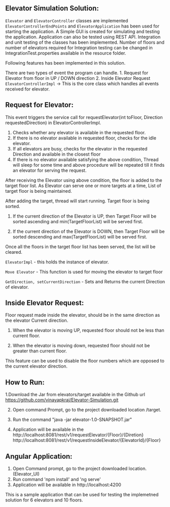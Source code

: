 ## Elevator Simulation Solution:
`Elevator` and `ElevatorController` classes are implemented
`ElevatorControllerEndPoints` and `ElevatorApplication` has been used for starting the application. A Simple GUI is created for simulating and testing the application. Application can also be tested using REST API. Integration and unit testing of the classes has been implemented. Number of floors and number of elevators required for Integration testing can be changed in IntegrationTest.properties available in the resource folder.

Following features has been implemented in this solution.

There are two types of event the program can handle. 
	1. Request for Elevator from floor in UP / DOWN direction
	2. Inside Elevator Request
`ElevatorControllerImpl`  -> This is the core class which handles all events received for elevator.

## Request for Elevator:
This event triggers the service call for 
requestElevator(int toFloor, Direction requestedDirection) in ElevatorControllerImpl.

1. Checks whether any elevator is available in the requested floor.
2. If there is no elevator available in requested floor, checks for the idle elevator.
3. If all elevators are busy, checks for the elevator in the requested Direction and available in the closest floor
4. If there is no elevator available satisfying the above condition, Thread will sleep for some time and above procedure will be repeated till it finds an elevator for serving the request.

After receiving the Elevator using above condition, the floor is added to the target floor list. As Elevator can serve one or more targets at a time, List of target floor is being maintained.

After adding the target, thread will start running. Target floor is being sorted.

1. If the current direction of the Elevator is UP, then Target Floor will be sorted ascending and min(TargetFloorList) will be served first.

2. If the current direction of the Elevator is DOWN, then Target Floor will be sorted descending and max(TargetFloorList) will be served first.

Once all the floors in the target floor list has been served, the list will be cleared. 


`ElevatorImpl` - this holds the instance of elevator. 

`Move Elevator` - This function is used for moving the elevator to target floor

`GetDirection, setCurrentDirection` - Sets and Returns the current Direction of elevator.

## Inside Elevator Request:

Floor request made inside the elevator, should be in the same direction as the elevator Current direction. 

1. When the elevator is moving UP, requested floor should not be less than current floor.

2. When the elevator is moving down, requested floor should not be greater than current floor.

This feature can be used to disable the floor numbers which are opposed to the current elevator direction.

## How to Run:

1.Download the Jar from elevators/target available in the Github url 
https://github.com/vinayapkraj/Elevator-Simulation.git

2. Open command Prompt, go to the project downloaded location /target.

3. Run the command "java -jar elevator-1.0-SNAPSHOT.jar"

4. Application will be available in the http://localhost:8081/rest/v1/requestElevator/{Floor}/{Diretion}
http://localhost:8081/rest/v1/requestInsideElevator/{ElevatorId}/{Floor}

## Angular Application:

1. Open Command prompt, go to the project downloaded location. (Elevator_UI)
2. Run command 'npm install' and 'ng serve'
3. Application will be available in 
	http://localhost:4200

This is a sample application that can be used for testing the implemetned solution for 6 elevators and 10 floors.






